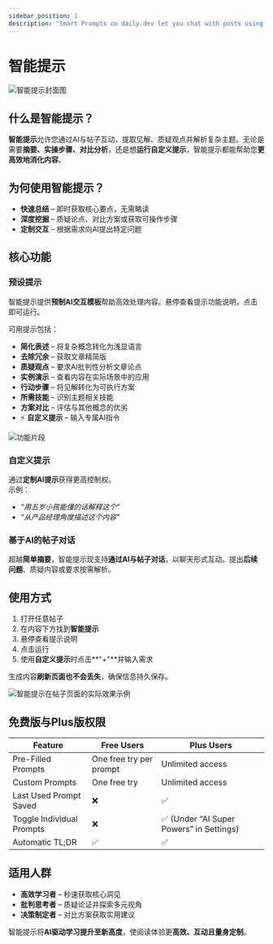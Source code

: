 ```yaml
---
sidebar_position: 1
description: "Smart Prompts on daily.dev let you chat with posts using AI. Summarize, challenge, compare, or customize insights instantly. Upgrade to Plus for unlimited access and a more interactive reading experience."
---
```


# 智能提示

![智能提示封面图](https://daily-now-res.cloudinary.com/image/upload/v1740315025/docs/IBaUq4yee.webp)

## 什么是智能提示？

**智能提示**允许您通过AI与帖子互动，提取见解、质疑观点并解析复杂主题。无论是需要**摘要、实操步骤、对比分析**，还是想**运行自定义提示**，智能提示都能帮助您**更高效地消化内容**。

## 为何使用智能提示？

- **快速总结** – 即时获取核心要点，无需略读  
- **深度挖掘** – 质疑论点、对比方案或获取可操作步骤  
- **定制交互** – 根据需求向AI提出特定问题

## 核心功能

### 预设提示

智能提示提供**预制AI交互模板**帮助高效处理内容。悬停查看提示功能说明，点击即可运行。

可用提示包括：

- **简化表述** – 将复杂概念转化为浅显语言  
- **去除冗余** – 获取文章精简版  
- **质疑观点** – 要求AI批判性分析文章论点  
- **实例演示** – 查看内容在实际场景中的应用  
- **行动步骤** – 将见解转化为可执行方案  
- **所需技能** – 识别主题相关技能  
- **方案对比** – 评估与其他概念的优劣  
- ⚡️ **自定义提示** – 输入专属AI指令

![功能片段](https://daily-now-res.cloudinary.com/image/upload/v1740315075/docs/content_e70d7a0b-fedc-491e-9aa1-91763f8077c6.webp)

### 自定义提示

通过**定制AI提示**获得更高控制权。  
示例：

- *"用五岁小孩能懂的话解释这个"*  
- *"从产品经理角度描述这个内容"*

### 基于AI的帖子对话

超越**简单摘要**，智能提示现支持**通过AI与帖子对话**，以聊天形式互动。提出**后续问题**、质疑内容或要求按需解析。

## 使用方式

1. 打开任意帖子  
2. 在内容下方找到**智能提示**  
3. 悬停查看提示说明  
4. 点击运行  
5. 使用**自定义提示**时点击**"+"**并输入需求

生成内容**刷新页面也不会丢失**，确保信息持久保存。

![智能提示在帖子页面的实际效果示例](https://daily-now-res.cloudinary.com/image/upload/v1740315076/docs/content_df37719d-03a8-4f1e-90e1-0355cd8d2ae6.webp)

## 免费版与Plus版权限

| Feature               | Free Users | Plus Users |
|----------------------|------------|------------|
| Pre-Filled Prompts  | One free try per prompt | Unlimited access |
| Custom Prompts      | One free try | Unlimited access |
| Last Used Prompt Saved | ❌ | ✅ |
| Toggle Individual Prompts | ❌ | ✅ (Under “AI Super Powers” in Settings) |
| Automatic TL;DR    | ✅ | ✅ |

## 适用人群

- **高效学习者** – 秒速获取核心洞见  
- **批判思考者** – 质疑论证并探索多元视角  
- **决策制定者** – 对比方案获取实用建议

智能提示将**AI驱动学习提升至新高度**，使阅读体验更**高效、互动且量身定制**。